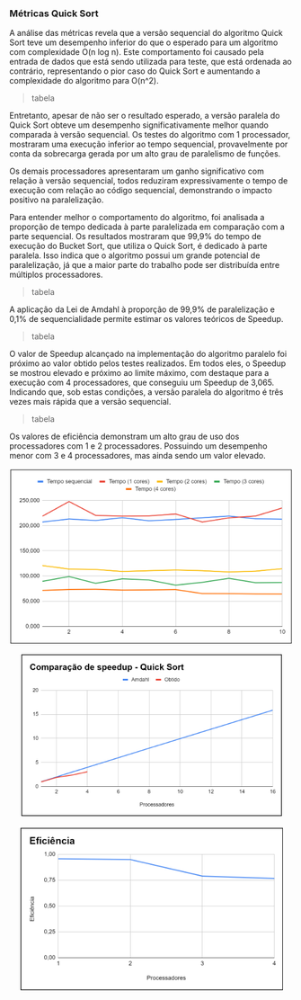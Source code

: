 ### Métricas Quick Sort

A análise das métricas revela que a versão sequencial do algoritmo Quick Sort teve um desempenho inferior do que o esperado para um algoritmo com complexidade O(n log n). Este comportamento foi causado pela entrada de dados que está sendo utilizada para teste, que está ordenada ao contrário, representando o pior caso do Quick Sort e aumentando a complexidade do algoritmo para O(n^2).

> tabela

Entretanto, apesar de não ser o resultado esperado, a versão paralela do Quick Sort obteve um desempenho significativamente melhor quando comparada à versão sequencial. Os testes do algoritmo com 1 processador, mostraram uma execução inferior ao tempo sequencial, provavelmente por conta da sobrecarga gerada por um alto grau de paralelismo de funções. 

Os demais processadores apresentaram um ganho significativo com relação à versão sequencial, todos reduziram expressivamente o tempo de execução com relação ao código sequencial, demonstrando o impacto positivo na paralelização.

Para entender melhor o comportamento do algoritmo, foi analisada a proporção de tempo dedicada à parte paralelizada em comparação com a parte sequencial. Os resultados mostraram que 99,9% do tempo de execução do Bucket Sort, que utiliza o Quick Sort, é dedicado à parte paralela. Isso indica que o algoritmo possui um grande potencial de paralelização, já que a maior parte do trabalho pode ser distribuída entre múltiplos processadores.

> tabela

A aplicação da Lei de Amdahl à proporção de 99,9% de paralelização e 0,1% de sequencialidade permite estimar os valores teóricos de Speedup.

> tabela

O valor de Speedup alcançado na implementação do algoritmo paralelo foi próximo ao valor obtido pelos testes realizados. Em todos eles, o Speedup se mostrou elevado e próximo ao limite máximo, com destaque para a execução com 4 processadores, que conseguiu um Speedup de 3,065. Indicando que, sob estas condições, a versão paralela do algoritmo é três vezes mais rápida que a versão sequencial.

> tabela

Os valores de eficiência demonstram um alto grau de uso dos processadores com 1 e 2 processadores. Possuindo um desempenho menor com 3 e 4 processadores, mas ainda sendo um valor elevado.

<div align="center">
   
   ![Gráfico do tempo de execução do Quick Sort](https://github.com/jcampolim/bucket-sort/blob/main/assets/tempo-execucao/quicksort.png)

</div>

<div align="center">
   
   ![Gráfico do cálculo de Speedup do Quick Sort](https://github.com/jcampolim/bucket-sort/blob/main/assets/speedup/quicksort.png)

</div>

<div align="center">
   
   ![Gráfico do tcálculo de eficiência do Quick Sort](https://github.com/jcampolim/bucket-sort/blob/main/assets/eficiencia/quicksort.png)

</div>